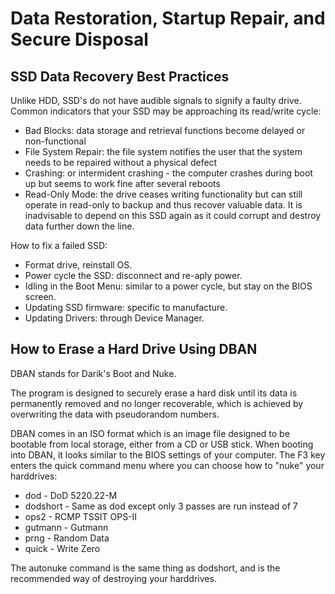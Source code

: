 # Data Restoration, Startup Repair, and Secure Disposal

## SSD Data Recovery Best Practices

Unlike HDD, SSD's do not have audible signals to signify a faulty drive. 
Common indicators that your SSD may be approaching its read/write cycle:

- Bad Blocks: data storage and retrieval functions become delayed or non-functional 
- File System Repair: the file system notifies the user that the system needs to be repaired without a physical defect
- Crashing: or intermident crashing - the computer crashes during boot up but seems to work fine after several reboots
- Read-Only Mode: the drive ceases writing functionality but can still operate in read-only to backup and thus recover valuable data. It is inadvisable to depend on this SSD again as it could corrupt and destroy data further down the line.

How to fix a failed SSD:

- Format drive, reinstall OS.
- Power cycle the SSD: disconnect and re-aply power. 
- Idling in the Boot Menu: similar to a power cycle, but stay on the BIOS screen.
- Updating SSD firmware: specific to manufacture. 
- Updating Drivers: through Device Manager. 


## How to Erase a Hard Drive Using DBAN

DBAN stands for Darik's Boot and Nuke.

The program is designed to securely erase a hard disk until its data is permanently removed and no longer recoverable, which is achieved by overwriting the data with pseudorandom numbers.

DBAN comes in an ISO format which is an image file designed to be bootable from local storage, either from a CD or USB stick. 
When booting into DBAN, it looks similar to the BIOS settings of your computer. The F3 key enters the quick command menu where you can choose how to "nuke" your harddrives:

- dod - DoD 5220.22-M
- dodshort - Same as dod except only 3 passes are run instead of 7
- ops2 - RCMP TSSIT OPS-II
- gutmann - Gutmann
- prng - Random Data
- quick - Write Zero

The autonuke command is the same thing as dodshort, and is the recommended way of destroying your harddrives. 
